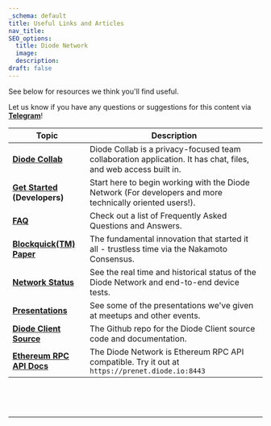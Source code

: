 ```yaml
---
_schema: default
title: Useful Links and Articles
nav_title:
SEO_options:
  title: Diode Network
  image:
  description:
draft: false
---
```

See below for resources we think you'll find useful.

Let us know if you have any questions or suggestions for this content via [**Telegram**](https://t.me/diode_chain)!

| **Topic** | **Description** |
| --- | --- |
| [**Diode Collab**](https://diode.io/solutions/app/#close) | Diode Collab is a privacy-focused team collaboration application.  It has chat, files, and web access built in. |
| <a href="https://network.docs.diode.io/docs/using/developers-start-here/" target="_blank" rel="noopener"><strong>Get Started</strong></a> **(Developers)** | Start here to begin working with the Diode Network (For developers and more technically oriented users!). |
| <a href="https://network.docs.diode.io/docs/faq/docs-on-other-products/" target="_blank" rel="noopener"><strong>FAQ</strong></a> | Check out a list of Frequently Asked Questions and Answers. |
| <a href="https://eprint.iacr.org/2019/579.pdf" target="_blank" rel="noopener"><strong>Blockquick(TM) Paper</strong></a> | The fundamental innovation that started it all - trustless time via the Nakamoto Consensus. |
| <a href="https://diode.io/status" target="_blank" rel="noopener"><strong>Network Status</strong></a> | See the real time and historical status of the Diode Network and end-to-end device tests. |
| <a href="https://github.com/diodechain/presentations" target="_blank" rel="noopener"><strong>Presentations</strong></a> | See some of the presentations we've given at meetups and other events. |
| <a href="https://github.com/diodechain/diode_client" target="_blank" rel="noopener"><strong>Diode Client Source</strong></a> | The Github repo for the Diode Client source code and documentation. |
| <a href="https://eth.wiki/json-rpc/API" target="_blank" rel="noopener"><strong>Ethereum RPC API Docs</strong></a> | The Diode Network is Ethereum RPC API compatible. Try it out at `https://prenet.diode.io:8443` |

&nbsp;

&nbsp;

---

&nbsp;